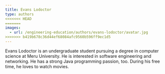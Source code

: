 ```yaml
---
title: Evans Lodoctor
type: authors
<<<<<<< HEAD
=======
images:
  - url: /engineering-education/authors/evans-lodoctor/avatar.jpg 
>>>>>>> b419b678c36d44ef68084afc9560b596ff9ec1d5
---
```

Evans Lodoctor is an undergraduate student pursuing a degree in computer science at Meru University. He is interested in software engineering and networking. He has a strong Java programming passion, too. During his free time, he loves to watch movies.
